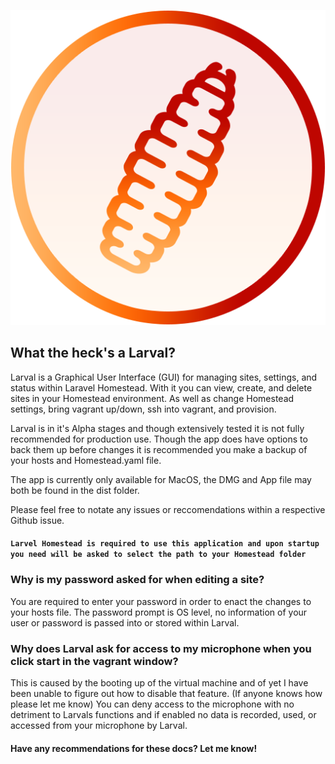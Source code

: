 ![Larval Logo](/icons/larva.png)

## What the heck's a Larval?

Larval is a Graphical User Interface (GUI) for managing sites, settings, and status within Laravel Homestead. With it you can view, create, and delete sites in your Homestead environment. As well as change Homestead settings, bring vagrant up/down, ssh into vagrant, and provision.

Larval is in it's Alpha stages and though extensively tested it is not fully recommended for production use. Though the app does have options to back them up before changes it is recommended you make a backup of your hosts and Homestead.yaml file.

The app is currently only available for MacOS, the DMG and App file may both be found in the dist folder.

Please feel free to notate any issues or reccomendations within a respective Github issue.

#### `Larvel Homestead is required to use this application and upon startup you need will be asked to select the path to your Homestead folder`

### Why is my password asked for when editing a site?
You are required to enter your password in order to enact the changes to your hosts file. The password prompt is OS level, no information of your user or password is passed into or stored within Larval.

### Why does Larval ask for access to my microphone when you click start in the vagrant window?
This is caused by the booting up of the virtual machine and of yet I have been unable to figure out how to disable that feature. (If anyone knows how please let me know) You can deny access to the microphone with no detriment to Larvals functions and if enabled no data is recorded, used, or accessed from your microphone by Larval.

#### Have any recommendations for these docs? Let me know!
